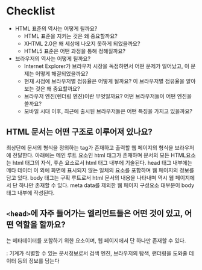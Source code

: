 # Checklist

- HTML 표준의 역사는 어떻게 될까요?
  - HTML 표준을 지키는 것은 왜 중요할까요?
  - XHTML 2.0은 왜 세상에 나오지 못하게 되었을까요?
  - HTML5 표준은 어떤 과정을 통해 정해질까요?
- 브라우저의 역사는 어떻게 될까요?
  - Internet Explorer가 브라우저 시장을 독점하면서 어떤 문제가 일어났고, 이 문제는 어떻게 해결되었을까요?
  - 현재 시점에 브라우저별 점유율은 어떻게 될까요? 이 브라우저별 점유율을 알아보는 것은 왜 중요할까요?
  - 브라우저 엔진(렌더링 엔진)이란 무엇일까요? 어떤 브라우저들이 어떤 엔진을 쓸까요?
  - 모바일 시대 이후, 최근에 출시된 브라우저들은 어떤 특징을 가지고 있을까요?

## HTML 문서는 어떤 구조로 이루어져 있나요?

최상단에 문서의 형식을 정의하는 tag가 존재하고 출력할 웹 페이지의 형식을 브라우저에 전달한다.
아래에는 메인 루트 요소인 html 태그가 존재하며 문서의 모든 HTML요소는 html 태그의 자식, 후손 요소로서 html 태그 내부에 기술된다.
head 태그 내부에는 메타 데이터 이 외에 화면에 표시되지 않는 일체의 요소를 포함하며 웹 페이지의 정보를 담고 있다.
body 태그는 구획 루트로서 html 문서의 내용을 나타내며 역시 웹 페이지에서 단 하나만 존재할 수 있다.
meta data를 제외한 웹 페이지 구성요소 대부분이 body 태그 내부에 작성된다.

## `<head>`에 자주 들어가는 엘리먼트들은 어떤 것이 있고, 어떤 역할을 할까요?

  <head>는 메타데이터를 포함하기 위한 요소이며, 웹 페이지에서 단 하나만 존재할 수 있다.

  <meta> : 기계가 식별할 수 있는 문서정보로서 검색 엔진, 브라우저의 탐색, 랜더링을 도와줄 데이터 등의 정보를 담는다
  <title> : 문서의 제목을 정의하며 정의한 내용은 브라우저 탭에 표시된다
  <link> : 외부 리소스와의 연계 정보를 정의하고 주로 style, script등을 연계할 때 사용한다

## 시맨틱 태그는 무엇일까요?

시맨틱 태그란 브라우저, 검색엔진, 개발자에게 content의 의미를 명확히 설명하고, 이로 인해 컴퓨터가 HTML 문서 요소를 명확한 의미로 해석하고 데이터로 활용할 수 있는 시맨틱 웹이 실현.
이는 웹에 존재하는 수많은 웹페이지에 메타데이터를 부여하여 잡다한 데이터 집합처럼 보이는 웹 페이지를 의미와 관련성을 가지는 거대한 데이터베이스로 구축하고자 하는 발상이다.

## 시맨틱 엘리먼트를 사용하면 어떤 점이 좋을까요?

웹 사이트는 검색 엔진에 노출됨으로서 사용자의 접속을 이끌어 낸다. 검색 엔진은 로봇이라는 프로그램을 이용해 전 세계 웹사이트 정보를 수집한다.(크롤링)
그리고 사용자가 검색할만한 키워드를 미리 예상하여 검색 키워드에 대응하는 인덱스를 만든다. 인덱스를 생성할 때는 웹사이트의 HTML 코드를 통해 의미를 인지하고 정보를 수집하기 때문에 시맨틱 요소를 해석하게 된다.
시맨틱 요소로 구성된 웹은 검색엔진에 의미론적인 문서의 정보를 전달할 수 있고, 검색엔진 또한 시맨틱 요소를 이용하여 효과적인 크롤링과 인덱싱을 구현할 수 있게 되는 것이다.

## `<section>`과 `<div>`, `<header>`, `<footer>`, `<article>` 엘리먼트의 차이점은 무엇인가요?

  <header> : 헤더 (HTML5에 추가된 시맨틱태그)
  <section> : 본문의 여러 내용(article)을 포함하는 공간 (HTML5에 추가된 시맨틱태그)
  <article> : 본문의 주 내용이 들어가는 공간 (HTML5에 추가된 시맨틱태그)
  <footer> : 일반적으로 구획의 작성자, 저작권 정보, 관련 문서 등의 내용을 담는 공간 (HTML5에 추가된 시맨틱태그)
  <div> : 컨텐츠의 분할 요소, 흔히 영역의 분리, 플로우 컨텐츠를 위한 순수 컨테이너로 사용되어 아무것도 표현하지 않는다.

## 블록 레벨 엘리먼트와 인라인 엘리먼트는 어떤 차이가 있을까요?

### 블록 레벨 엘리먼트

블록 레벨 요소는 부모 요소의 전체 공간을 차지하여 "블록"을 만든다.블록 레벨 요소는 언제나 새로운 줄에서 시작하고, 좌우 양쪽으로 최대한 늘어나 가능한 모든 너비를 차지한다. 블록 레벨 요소는 <body> 요소 안에서만 나타날 수 있다.
ex) <address>, <article>, <aside>, <hr>, <li>, <main>, <nav>, <ol>, <pre>, <p>, <section>, <table>, <ul>, <blockquote>, <details>, <dialog>, <dd>, <div>, <dl>, <dt>, <fieldset>, <figcaption>, <figure>, <footer>, <h1> - <h6>, <header>, <hgroup>

### 인라인 엘리먼트

인라인 요소는 콘텐츠의 흐름을 끊지 않고, 요소를 구성하는 태그에 할당된 공간만 차지, 인라인 요소는 새로운 줄을 만들지 않으며 필요한 너비만 차지한다.
ex) <a>, <abbr>, <audio> (컨트롤이 보이면), <b>, <bdi> (en-US), <bdo>, <br>, <button>, <canvas>, <cite>, <data>, <code>, <datalist>, <del>, <dfn>, <em>, <embed>, <i>, <iframe>, <img>, <input>, <ins>, <kbd>, <label>, <map>, <mark>, <meter>, <noscript>, <object>, <output>, <picture> (en-US), <progress>, <q>, <ruby>, <s>, <samp>, <script>, <select>, <slot>, <small>, <span>, <strong>, <sub>, <sup>, <svg>, <template>, <textarea>, <time>, <u>, <tt> (en-US), <var>, <video>, <wbr>

### 차이점

- 콘텐츠 모델
  일반적으로 블록 레벨 요소는 인라인 요소와 (때때로) 다른 블록 레벨 요소를 포함할 수 있다. 이런 구조적 차이점으로 인해 블록 레벨 요소는 인라인 요소보다 더 큰 구조를 생성할 수 있다.
- 기본 서식
  기본적으로 블록 레벨 요소는 새로운 줄에서 시작하지만, 인라인 요소는 줄의 어느 곳에서나 시작할 수 있다. = 기본적으로, 인라인 요소는 문서 흐름에서 줄바꿈을 강제하지 않지만 반면 블록 요소는 줄바꿈을 유발한다.

인라인 카테고리는 구문 콘텐츠와 적당히 짝지을 수 있지만, 블록 레벨 카테고리는 어느 HTML5 콘텐츠 카테고리와도 정확히 일치하지 않는다. 그러나 블록 레벨과 인라인 요소를 조합하면 플로우 콘텐츠에 대응한다. 대화형 콘텐츠 등 추가 카테고리도 존재.

## Advanced

### XML은 어떤 표준일까요? 어떤 식으로 발전해 왔을까요?

XML(eXtensible Markup Language)의 약어로서 W3C의 표준
W3C에서 개발되었고 XML은 복잡한 SGML을 간소화한 웹 문서작성 언어이며 구조화된 문서를 작성할 수 있어 HTML 언어의 단점을 개선, 다른 특수한 목적을 갖는 마크업 언어를 만드는데 사용하도록 권장하는 다목적 마크업 언어
XML은 메타 언어(meta language) 이다
문서의 구조를 마크업으로 정의. 문서의 내용과 표현(스타일)은 분리하여 지정

### YML, Markdown 등 다른 마크업 언어들은 어떤 특징을 가지고 있고, 어떤 용도로 쓰일까요?

YAML의 뜻은 “또 다른 마크업 언어 (Yet Another Markup Language)”였으나, YAML의 핵심은 문서 마크업이 아닌 데이터 중심에 있다는 것을 보여주기 위해 이름을 바꾸었다. 고급 컴퓨터 언어에 적합하다. 또한 들여쓰기 및 XML의 특수기호를 사용하기 때문에, XML과 거의 비슷하다.오늘날 XML과 JSON이 데이터 직렬화에 주로 쓰이기 시작하면서, 많은 사람들이 YAML을 '가벼운 마크업 언어'로 사용하려 하고 있다.

마크다운(markdown)은 일반 텍스트 기반의 경량 마크업 언어다. 일반 텍스트로 서식이 있는 문서를 작성하는 데 사용되며, 일반 마크업 언어에 비해 문법이 쉽고 간단한 것이 특징이다. HTML과 리치 텍스트(RTF) 등 서식 문서로 쉽게 변환되기 때문에 응용 소프트웨어와 함께 배포되는 README 파일이나 온라인 게시물 등에 많이 사용된다.
